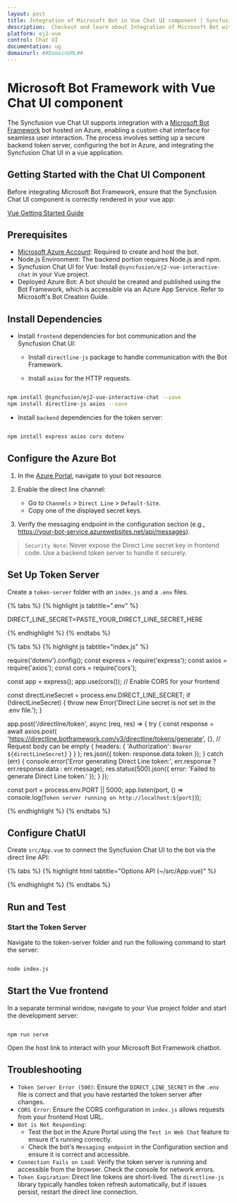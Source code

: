 ```yaml
---
layout: post
title: Integration of Microsoft Bot in Vue Chat UI component | Syncfusion
description:  Checkout and learn about Integration of Microsoft Bot with Vue Chat UI component of Syncfusion Essential JS 2 and more details.
platform: ej2-vue
control: Chat UI
documentation: ug
domainurl: ##DomainURL##
---
```


# Microsoft Bot Framework with Vue Chat UI component

The Syncfusion vue Chat UI supports integration with a [Microsoft Bot Framework](https://learn.microsoft.com/en-us/azure/bot-service/bot-builder-basics?view=azure-bot-service-4.0) bot hosted on Azure, enabling a custom chat interface for seamless user interaction. The process involves setting up a secure backend token server, configuring the bot in Azure, and integrating the Syncfusion Chat UI in a vue application.

## Getting Started with the Chat UI Component

Before integrating Microsoft Bot Framework, ensure that the Syncfusion Chat UI component is correctly rendered in your vue app:

[Vue Getting Started Guide](../getting-started)

## Prerequisites

* [Microsoft Azure Account](https://portal.azure.com/#home): Required to create and host the bot.
* Node.js Environment: The backend portion requires Node.js and npm.
* Syncfusion Chat UI for Vue: Install `@syncfusion/ej2-vue-interactive-chat` in your Vue project.
* Deployed Azure Bot: A bot should be created and published using the Bot Framework, which is accessible via an Azure App Service. Refer to Microsoft's Bot Creation Guide.

## Install Dependencies
  
* Install `frontend` dependencies for bot communication and the Syncfusion Chat UI:

    * Install `directline-js` package to handle communication with the Bot Framework.

    * Install `axios` for the HTTP requests.

```bash

npm install @syncfusion/ej2-vue-interactive-chat --save
npm install directline-js axios --save

```
* Install `backend` dependencies for the token server:

```bash

npm install express axios cors dotenv

```
## Configure the Azure Bot

1. In the [Azure Portal](https://portal.azure.com/#home), navigate to your bot resource.

2. Enable the direct line channel:
    * Go to `Channels` > `Direct Line` > `Default-Site`.
    * Copy one of the displayed secret keys.

3. Verify the messaging endpoint in the configuration section (e.g., https://your-bot-service.azurewebsites.net/api/messages).

> `Security Note`: Never expose the Direct Line secret key in frontend code. Use a backend token server to handle it securely.

##  Set Up Token Server

Create a `token-server` folder with an `index.js` and a `.env` files.

{% tabs %}
{% highlight js tabtitle=".env" %}

DIRECT_LINE_SECRET=PASTE_YOUR_DIRECT_LINE_SECRET_HERE

{% endhighlight %}
{% endtabs %}

{% tabs %}
{% highlight js tabtitle="index.js" %}

require('dotenv').config();
const express = require('express');
const axios = require('axios');
const cors = require('cors');

const app = express();
app.use(cors()); // Enable CORS for your frontend

const directLineSecret = process.env.DIRECT_LINE_SECRET;
if (!directLineSecret) {
    throw new Error('Direct Line secret is not set in the .env file.');
}

app.post('/directline/token', async (req, res) => {
    try {
        const response = await axios.post(
            'https://directline.botframework.com/v3/directline/tokens/generate',
            {}, // Request body can be empty
            {
                headers: {
                    'Authorization': `Bearer ${directLineSecret}`
                }
            }
        );
        res.json({ token: response.data.token });
    } catch (err) {
        console.error('Error generating Direct Line token:', err.response ? err.response.data : err.message);
        res.status(500).json({ error: 'Failed to generate Direct Line token.' });
    }
});

const port = process.env.PORT || 5000;
app.listen(port, () => console.log(`Token server running on http://localhost:${port}`));

{% endhighlight %}
{% endtabs %}

## Configure ChatUI

Create `src/App.vue` to connect the Syncfusion Chat UI to the bot via the direct line API:

{% tabs %}
{% highlight html tabtitle="Options API (~/src/App.vue)" %}

<template>
    <div id='chat-container'>
        <ejs-chat :user="currentUserModel" @messageSend="messageSend">
            <e-messages>
                <e-message v-for="(msg, idx) in messages" :key="idx" :text="msg.text" :author="msg.author"></e-message>
            </e-messages>
        </ejs-chat>
    </div>
</template>

<script setup>
import { ref, onMounted, onUnmounted } from "vue";
import { ChatComponent as EjsChat, MessagesDirective as EMessages, MessageDirective as EMessage } from '@syncfusion/ej2-vue-interactive-chat';
import { DirectLine } from 'directline-js';
import axios from 'axios';
import './App.css';

const currentUserModel = {
    id: "user1",
    user: "You"
};
const botUserModel = {
    id: "bot",
    user: "Bot"
};

const messages = ref([]);
const directLineRef = ref(null);

// Effect to initialize Direct Line connection
onMounted(async () => {
    try {
        // 1. Fetch the Direct Line token from your backend server
        const response = await axios.post('http://localhost:5000/directline/token');
        const { token } = response.data;

        // 2. Create a new Direct Line instance
        const directLine = new DirectLine({ token });
        directLineRef.value = directLine;

        // 3. Subscribe to incoming activities (messages) from the bot
        directLine.activity$
            .filter(activity => activity.type === 'message' && activity.from.id !== currentUserModel.id)
            .subscribe(message => {
                const botReply = { text: message.text, author: botUserModel };
                messages.value.push(botReply);
            });

    } catch (error) {
        console.error("Failed to connect to the bot service:", error);
        const errorMsg = { text: "Sorry, I couldn't connect to the bot.", author: botUserModel };
        messages.value = [errorMsg];
    }
});

// Cleanup on unmount
onUnmounted(() => {
    if (directLineRef.value) {
        directLineRef.value.end();
    }
});

// Handle the sending of a message from the Chat UI
const messageSend = (args) => {
    if (!directLineRef.value) {
        console.error("Direct Line connection not established.");
        return;
    }

    // Add the user's message to the UI immediately
    const userMessage = { text: args.message.text, author: currentUserModel };
    messages.value.push(userMessage);

    // Send the message activity to the bot via Direct Line
    directLineRef.value.postActivity({
        from: { id: currentUserModel.id, name: currentUserModel.user },
        type: 'message',
        text: args.message.text
    }).subscribe(
        id => console.log("Sent message with ID: ", id),
        error => console.error("Error sending message: ", error)
    );
};
</script>

{% endhighlight %}
{% endtabs %}

## Run and Test

### Start the Token Server

Navigate to the token-server folder and run the following command to start the server:

```bash

node index.js

```
## Start the Vue frontend

In a separate terminal window, navigate to your Vue project folder and start the development server:

```

npm run serve

```
Open the host link to interact with your Microsoft Bot Framework chatbot.

## Troubleshooting

* `Token Server Error (500)`: Ensure the `DIRECT_LINE_SECRET` in the `.env` file is correct and that you have restarted the token server after changes.
* `CORS Error`: Ensure the CORS configuration in `index.js` allows requests from your frontend Host URL.
* `Bot is Not Responding`:
  - Test the bot in the Azure Portal using the `Test in Web Chat` feature to ensure it's running correctly.
  - Check the bot's `Messaging endpoint` in the Configuration section and ensure it is correct and accessible.
* `Connection Fails on Load`: Verify the token server is running and accessible from the browser. Check the console for network errors.
* `Token Expiration`: Direct line tokens are short-lived. The `directline-js` library typically handles token refresh automatically, but if issues persist, restart the direct line connection.